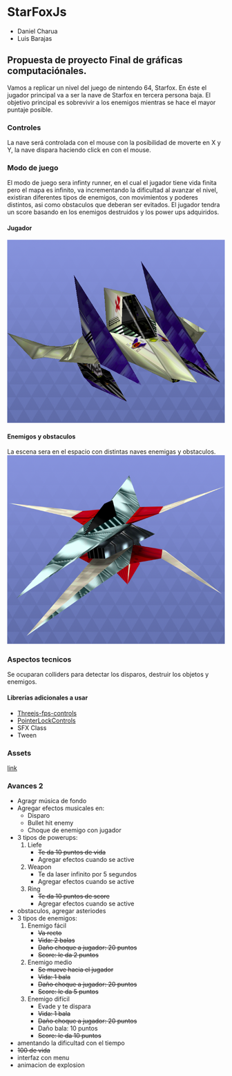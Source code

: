 # StarFoxJs


- Daniel Charua
- Luis Barajas

## Propuesta de proyecto Final de gráficas computaciónales.

Vamos a replicar un nivel del juego de nintendo 64, Starfox. En éste el jugador principal va a ser la nave de Starfox en tercera persona baja. El objetivo principal es sobrevivir a los enemigos mientras se hace el mayor puntaje posible.

### Controles
La nave será controlada con el mouse con la posibilidad de moverte en X y Y, la nave dispara haciendo click en con el mouse.

### Modo de juego
El modo de juego sera infinty runner, en el cual el jugador tiene vida finita pero el mapa es infinito, va incrementando la dificultad al avanzar el nivel, existiran diferentes tipos de enemigos, con movimientos y poderes distintos, asi como obstaculos que deberan ser evitados. El jugador tendra un score basando en los enemigos destruidos y los power ups adquiridos.
#### Jugador
![alt text](images/starFox.png)

#### Enemigos y obstaculos
La escena sera en el espacio con distintas naves enemigas y obstaculos.
![alt text](images/enemy.png)



### Aspectos tecnicos
Se ocuparan colliders para detectar los disparos, destruir los objetos y enemigos. 

#### Librerías adicionales a usar
- [Threejs-fps-controls](https://github.com/JamesMilnerUK/threejs-fps-controls)
- [PointerLockControls](https://github.com/mrdoob/three.js/blob/master/examples/js/controls/PointerLockControls.js)
- SFX Class
- Tween


### Assets 
[link](https://www.models-resource.com/nintendo_64/starfox64/)

### Avances 2
- Agragr música de fondo
- Agregar efectos musicales en:
  - Disparo
  - Bullet hit enemy
  - Choque de enemigo con jugador
- 3 tipos de powerups:
  1. Liefe 
      - ~~Te da 10 puntos de vida~~
      - Agregar efectos cuando se active
  2. Weapon
      - Te da laser infinito por 5 segundos
      - Agregar efectos cuando se active
  3. Ring 
      - ~~Te da 10 puntos de score~~
      - Agregar efectos cuando se active
- obstaculos, agregar asteriodes
- 3 tipos de enemigos: 
  1. Enemigo fácil
      - ~~Va recto~~
      - ~~Vida: 2 balas~~
      - ~~Daño choque a jugador: 20 puntos~~
      - ~~Score: le da 2 puntos~~
  2. Enemigo medio
      - ~~Se mueve hacia el jugador~~
      - ~~Vida: 1 bala~~
      - ~~Daño choque a jugador: 20 puntos~~
      - ~~Score: le da 5 puntos~~
  3. Enemigo difícil
      - Evade y te dispara
      - ~~Vida: 1 bala~~
      - ~~Daño choque a jugador: 20 puntos~~
      - Daño bala: 10 puntos
      - ~~Score: le da 10 puntos~~
- amentando la dificultad con el tiempo
- ~~100 de vida~~
- interfaz con menu 
- animacion de explosion 